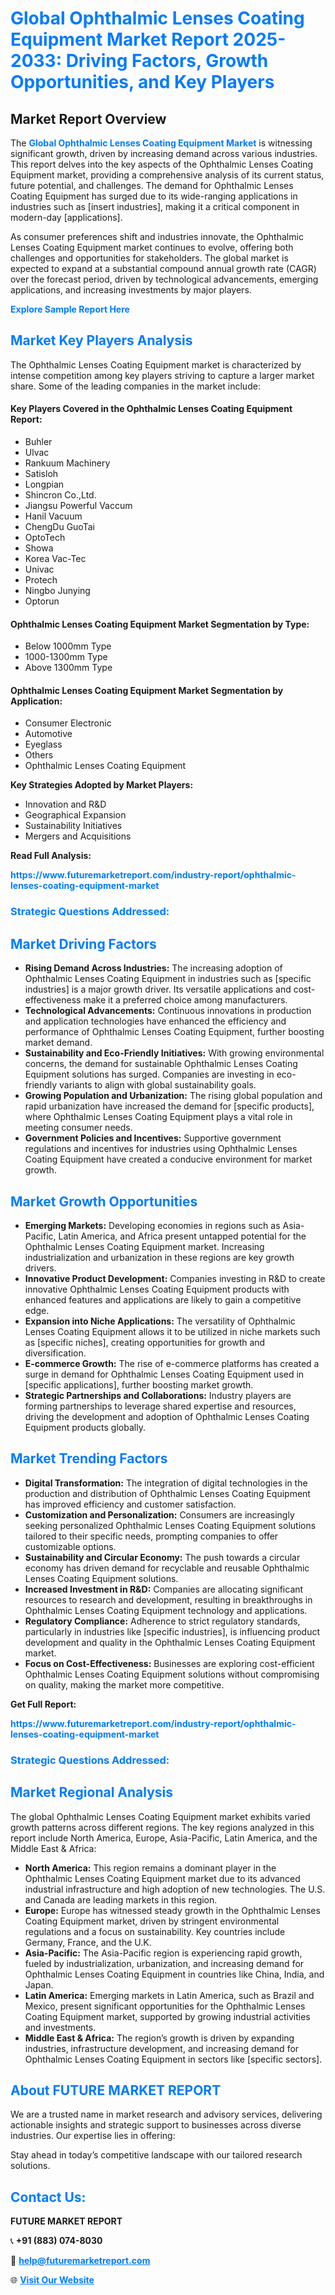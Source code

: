 <h1 style="color: #007BFF;">Global Ophthalmic Lenses Coating Equipment Market Report 2025-2033: Driving Factors, Growth Opportunities, and Key Players</h1>

<section id="overview">
<h2>Market Report Overview</h2>
<p>The <a href="https://www.futuremarketreport.com/industry-report/ophthalmic-lenses-coating-equipment-market" style="color: #007BFF; text-decoration: none;"><strong>Global Ophthalmic Lenses Coating Equipment Market</strong></a> is witnessing significant growth, driven by increasing demand across various industries. This report delves into the key aspects of the Ophthalmic Lenses Coating Equipment market, providing a comprehensive analysis of its current status, future potential, and challenges. The demand for Ophthalmic Lenses Coating Equipment has surged due to its wide-ranging applications in industries such as [insert industries], making it a critical component in modern-day [applications].</p>
<p>As consumer preferences shift and industries innovate, the Ophthalmic Lenses Coating Equipment market continues to evolve, offering both challenges and opportunities for stakeholders. The global market is expected to expand at a substantial compound annual growth rate (CAGR) over the forecast period, driven by technological advancements, emerging applications, and increasing investments by major players.</p>
</section>

<section id="overview">
<p><a href="https://www.futuremarketreport.com/request-sample/reportId=112582" style="color: #007BFF; text-decoration: none;"><strong>Explore Sample Report Here</strong></a></p>
</section>

<section id="key-players">
<h2 style="color: #007BFF;">Market Key Players Analysis</h2>
<p>The Ophthalmic Lenses Coating Equipment market is characterized by intense competition among key players striving to capture a larger market share. Some of the leading companies in the market include:</p>
<h4>Key Players Covered in the Ophthalmic Lenses Coating Equipment Report:</h4>
<ul><li>Buhler</li><li>Ulvac</li><li>Rankuum Machinery</li><li>Satisloh</li><li>Longpian</li><li>Shincron Co.,Ltd.</li><li>Jiangsu Powerful Vaccum</li><li>Hanil Vacuum</li><li>ChengDu GuoTai</li><li>OptoTech</li><li>Showa</li><li>Korea Vac-Tec</li><li>Univac</li><li>Protech</li><li>Ningbo Junying</li><li>Optorun</li></ul>
<h4>Ophthalmic Lenses Coating Equipment Market Segmentation by Type:</h4>
<ul><li>Below 1000mm Type</li><li>1000-1300mm Type</li><li>Above 1300mm Type</li></ul>

<h4>Ophthalmic Lenses Coating Equipment Market Segmentation by Application:</h4>
<ul><li>Consumer Electronic</li><li>Automotive</li><li>Eyeglass</li><li>Others</li><li>Ophthalmic Lenses Coating Equipment</li></ul>
<p><strong>Key Strategies Adopted by Market Players:</strong></p>
<ul>
<li>Innovation and R&D</li>
<li>Geographical Expansion</li>
<li>Sustainability Initiatives</li>
<li>Mergers and Acquisitions</li>
</ul>
</section>

<section>
<p><strong>Read Full Analysis: </strong></p><a href="https://www.futuremarketreport.com/industry-report/ophthalmic-lenses-coating-equipment-market" style="color: #007BFF; text-decoration: none;"><strong>https://www.futuremarketreport.com/industry-report/ophthalmic-lenses-coating-equipment-market</strong></a>
<h3 style="color: #007BFF;">Strategic Questions Addressed:</h3>
</section>

<section id="driving-factors">
<h2 style="color: #007BFF;">Market Driving Factors</h2>
<ul>
<li><strong>Rising Demand Across Industries:</strong> The increasing adoption of Ophthalmic Lenses Coating Equipment in industries such as [specific industries] is a major growth driver. Its versatile applications and cost-effectiveness make it a preferred choice among manufacturers.</li>
<li><strong>Technological Advancements:</strong> Continuous innovations in production and application technologies have enhanced the efficiency and performance of Ophthalmic Lenses Coating Equipment, further boosting market demand.</li>
<li><strong>Sustainability and Eco-Friendly Initiatives:</strong> With growing environmental concerns, the demand for sustainable Ophthalmic Lenses Coating Equipment solutions has surged. Companies are investing in eco-friendly variants to align with global sustainability goals.</li>
<li><strong>Growing Population and Urbanization:</strong> The rising global population and rapid urbanization have increased the demand for [specific products], where Ophthalmic Lenses Coating Equipment plays a vital role in meeting consumer needs.</li>
<li><strong>Government Policies and Incentives:</strong> Supportive government regulations and incentives for industries using Ophthalmic Lenses Coating Equipment have created a conducive environment for market growth.</li>
</ul>
</section>

<section id="growth-opportunities">
<h2 style="color: #007BFF;">Market Growth Opportunities</h2>
<ul>
<li><strong>Emerging Markets:</strong> Developing economies in regions such as Asia-Pacific, Latin America, and Africa present untapped potential for the Ophthalmic Lenses Coating Equipment market. Increasing industrialization and urbanization in these regions are key growth drivers.</li>
<li><strong>Innovative Product Development:</strong> Companies investing in R&D to create innovative Ophthalmic Lenses Coating Equipment products with enhanced features and applications are likely to gain a competitive edge.</li>
<li><strong>Expansion into Niche Applications:</strong> The versatility of Ophthalmic Lenses Coating Equipment allows it to be utilized in niche markets such as [specific niches], creating opportunities for growth and diversification.</li>
<li><strong>E-commerce Growth:</strong> The rise of e-commerce platforms has created a surge in demand for Ophthalmic Lenses Coating Equipment used in [specific applications], further boosting market growth.</li>
<li><strong>Strategic Partnerships and Collaborations:</strong> Industry players are forming partnerships to leverage shared expertise and resources, driving the development and adoption of Ophthalmic Lenses Coating Equipment products globally.</li>
</ul>
</section>

<section id="trending-factors">
<h2 style="color: #007BFF;">Market Trending Factors</h2>
<ul>
<li><strong>Digital Transformation:</strong> The integration of digital technologies in the production and distribution of Ophthalmic Lenses Coating Equipment has improved efficiency and customer satisfaction.</li>
<li><strong>Customization and Personalization:</strong> Consumers are increasingly seeking personalized Ophthalmic Lenses Coating Equipment solutions tailored to their specific needs, prompting companies to offer customizable options.</li>
<li><strong>Sustainability and Circular Economy:</strong> The push towards a circular economy has driven demand for recyclable and reusable Ophthalmic Lenses Coating Equipment solutions.</li>
<li><strong>Increased Investment in R&D:</strong> Companies are allocating significant resources to research and development, resulting in breakthroughs in Ophthalmic Lenses Coating Equipment technology and applications.</li>
<li><strong>Regulatory Compliance:</strong> Adherence to strict regulatory standards, particularly in industries like [specific industries], is influencing product development and quality in the Ophthalmic Lenses Coating Equipment market.</li>
<li><strong>Focus on Cost-Effectiveness:</strong> Businesses are exploring cost-efficient Ophthalmic Lenses Coating Equipment solutions without compromising on quality, making the market more competitive.</li>
</ul>
</section>

<section>
<p><strong>Get Full Report: </strong></p><a href="https://www.futuremarketreport.com/industry-report/ophthalmic-lenses-coating-equipment-market" style="color: #007BFF; text-decoration: none;"><strong>https://www.futuremarketreport.com/industry-report/ophthalmic-lenses-coating-equipment-market</strong></a>
<h3 style="color: #007BFF;">Strategic Questions Addressed:</h3>
</section>


<section id="regional-analysis">
<h2 style="color: #007BFF;">Market Regional Analysis</h2>
<p>The global Ophthalmic Lenses Coating Equipment market exhibits varied growth patterns across different regions. The key regions analyzed in this report include North America, Europe, Asia-Pacific, Latin America, and the Middle East & Africa:</p>
<ul>
<li><strong>North America:</strong> This region remains a dominant player in the Ophthalmic Lenses Coating Equipment market due to its advanced industrial infrastructure and high adoption of new technologies. The U.S. and Canada are leading markets in this region.</li>
<li><strong>Europe:</strong> Europe has witnessed steady growth in the Ophthalmic Lenses Coating Equipment market, driven by stringent environmental regulations and a focus on sustainability. Key countries include Germany, France, and the U.K.</li>
<li><strong>Asia-Pacific:</strong> The Asia-Pacific region is experiencing rapid growth, fueled by industrialization, urbanization, and increasing demand for Ophthalmic Lenses Coating Equipment in countries like China, India, and Japan.</li>
<li><strong>Latin America:</strong> Emerging markets in Latin America, such as Brazil and Mexico, present significant opportunities for the Ophthalmic Lenses Coating Equipment market, supported by growing industrial activities and investments.</li>
<li><strong>Middle East & Africa:</strong> The region’s growth is driven by expanding industries, infrastructure development, and increasing demand for Ophthalmic Lenses Coating Equipment in sectors like [specific sectors].</li>
</ul>
</section>

<footer>
<h2 style="color: #007BFF;">About FUTURE MARKET REPORT</h2>
<p>We are a trusted name in market research and advisory services, delivering actionable insights and strategic support to businesses across diverse industries. Our expertise lies in offering:</p>

<p>Stay ahead in today’s competitive landscape with our tailored research solutions.</p>

<h2 style="color: #007BFF;">Contact Us:</h2>
<p><strong>FUTURE MARKET REPORT</strong></p>
<p>📞 <strong>+91 (883) 074-8030</strong></p>
<p>📧 <strong><a href="mailto:help@futuremarketreport.com" style="color: #007BFF;">help@futuremarketreport.com</a></strong></p>
<p>🌐 <strong><a href="https://www.futuremarketreport.com/" style="color: #007BFF;">Visit Our Website</a></strong></p>
</footer>